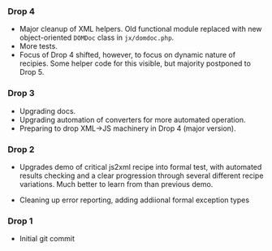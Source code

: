 


### Drop 4

  * Major cleanup of XML helpers. Old functional module replaced with
    new object-oriented `DOMDoc` class in `jx/domdoc.php`.
  * More tests.
  * Focus of Drop 4 shifted, however, to focus on dynamic nature of
    recipies. Some helper code for this visible, but majority postponed to
    Drop 5.

### Drop 3

 * Upgrading docs.
 * Upgrading automation of converters for more automated operation.
 * Preparing to drop XML->JS machinery in Drop 4 (major version).

### Drop 2

 * Upgrades demo of critical js2xml recipe into formal test, with automated results
   checking and a clear progression through several different recipe variations.
   Much better to learn from than previous demo.

 * Cleaning up error reporting, adding addiional formal exception types

### Drop 1

 * Initial git commit